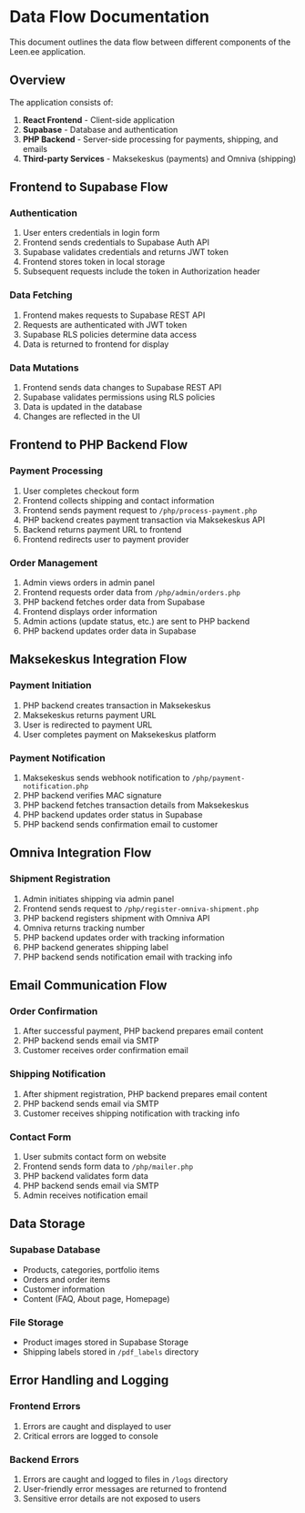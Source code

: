 # Data Flow Documentation

This document outlines the data flow between different components of the Leen.ee application.

## Overview

The application consists of:

1. **React Frontend** - Client-side application
2. **Supabase** - Database and authentication
3. **PHP Backend** - Server-side processing for payments, shipping, and emails
4. **Third-party Services** - Maksekeskus (payments) and Omniva (shipping)

## Frontend to Supabase Flow

### Authentication
1. User enters credentials in login form
2. Frontend sends credentials to Supabase Auth API
3. Supabase validates credentials and returns JWT token
4. Frontend stores token in local storage
5. Subsequent requests include the token in Authorization header

### Data Fetching
1. Frontend makes requests to Supabase REST API
2. Requests are authenticated with JWT token
3. Supabase RLS policies determine data access
4. Data is returned to frontend for display

### Data Mutations
1. Frontend sends data changes to Supabase REST API
2. Supabase validates permissions using RLS policies
3. Data is updated in the database
4. Changes are reflected in the UI

## Frontend to PHP Backend Flow

### Payment Processing
1. User completes checkout form
2. Frontend collects shipping and contact information
3. Frontend sends payment request to `/php/process-payment.php`
4. PHP backend creates payment transaction via Maksekeskus API
5. Backend returns payment URL to frontend
6. Frontend redirects user to payment provider

### Order Management
1. Admin views orders in admin panel
2. Frontend requests order data from `/php/admin/orders.php`
3. PHP backend fetches order data from Supabase
4. Frontend displays order information
5. Admin actions (update status, etc.) are sent to PHP backend
6. PHP backend updates order data in Supabase

## Maksekeskus Integration Flow

### Payment Initiation
1. PHP backend creates transaction in Maksekeskus
2. Maksekeskus returns payment URL
3. User is redirected to payment URL
4. User completes payment on Maksekeskus platform

### Payment Notification
1. Maksekeskus sends webhook notification to `/php/payment-notification.php`
2. PHP backend verifies MAC signature
3. PHP backend fetches transaction details from Maksekeskus
4. PHP backend updates order status in Supabase
5. PHP backend sends confirmation email to customer

## Omniva Integration Flow

### Shipment Registration
1. Admin initiates shipping via admin panel
2. Frontend sends request to `/php/register-omniva-shipment.php`
3. PHP backend registers shipment with Omniva API
4. Omniva returns tracking number
5. PHP backend updates order with tracking information
6. PHP backend generates shipping label
7. PHP backend sends notification email with tracking info

## Email Communication Flow

### Order Confirmation
1. After successful payment, PHP backend prepares email content
2. PHP backend sends email via SMTP
3. Customer receives order confirmation email

### Shipping Notification
1. After shipment registration, PHP backend prepares email content
2. PHP backend sends email via SMTP
3. Customer receives shipping notification with tracking info

### Contact Form
1. User submits contact form on website
2. Frontend sends form data to `/php/mailer.php`
3. PHP backend validates form data
4. PHP backend sends email via SMTP
5. Admin receives notification email

## Data Storage

### Supabase Database
- Products, categories, portfolio items
- Orders and order items
- Customer information
- Content (FAQ, About page, Homepage)

### File Storage
- Product images stored in Supabase Storage
- Shipping labels stored in `/pdf_labels` directory

## Error Handling and Logging

### Frontend Errors
1. Errors are caught and displayed to user
2. Critical errors are logged to console

### Backend Errors
1. Errors are caught and logged to files in `/logs` directory
2. User-friendly error messages are returned to frontend
3. Sensitive error details are not exposed to users